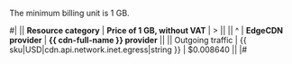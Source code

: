 The minimum billing unit is 1 GB.

#|
|| **Resource category** | **Price of 1 GB, without VAT** | > ||
|| ^ | **EdgeCDN provider** | **{{ cdn-full-name }} provider** ||
|| Outgoing traffic | {{ sku|USD|cdn.api.network.inet.egress|string }} | $0.008640 ||
|#